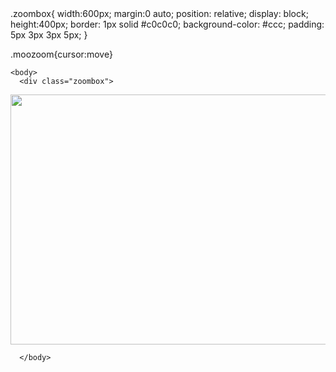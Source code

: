 <html>
    <head>
      <title>James Turrell 1</title>
      <script type="text/javascript" src="js_folder_path/moozoom.js"></script>
    .zoombox{
  width:600px;
  margin:0 auto;
  position: relative;
  display: block;
  height:400px;
  border: 1px solid #c0c0c0;
  background-color: #ccc;
  padding: 5px 3px 3px 5px;
}

.moozoom{cursor:move}
     </head>
    
    <body>
      <div class="zoombox">
  <img src="http://ad009cdnb.archdaily.net/wp-content/uploads/2013/05/51a7b5c3b3fc4b10be000379_light-matters-seeing-the-light-with-james-turrell_turrell_-_the_light_inside.jpg" class="moozoom" width="600" height="400" />
</div>

      </body>
  </html>
